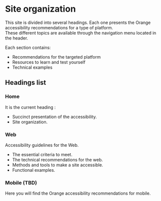 # Site organization
<script>$(document).ready(function () {
    setBreadcrumb([{"label":"Organization"}]);
});</script>

This site is divided into several headings. Each one presents the Orange accessibility recommendations for a type of platform.  
These different topics are available through the navigation menu located in the header.

Each section contains:
- Recommendations for the targeted platform
- Resources to learn and test yourself
- Technical examples

## Headings list
### Home
It is the current heading :
- Succinct presentation of the accessibility.
- Site organization.

### Web
Accessibility guidelines for the Web.
- The essential criteria to meet.
- The technical recommendations for the web.
- Methods and tools to make a site accessible.
- Functional examples.

### Mobile (TBD)
Here you will find the Orange accessibility recommendations for mobile.

<!--  This file is part of a11y-guidelines | Our vision of mobile & web accessibility guidelines and best practices, with valid/invalid examples.
 Copyright (C) 2016  Orange SA
 See the Creative Commons Legal Code Attribution-ShareAlike 3.0 Unported License for more details (LICENSE file). -->